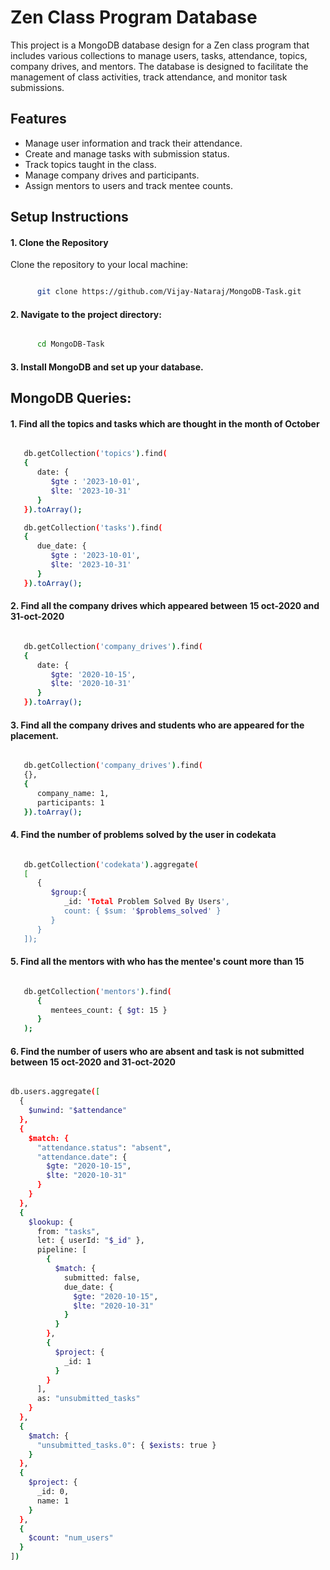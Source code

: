 # Zen Class Program Database

This project is a MongoDB database design for a Zen class program that includes various collections to manage users, tasks, attendance, topics, company drives, and mentors. The database is designed to facilitate the management of class activities, track attendance, and monitor task submissions.

## Features

- Manage user information and track their attendance.
- Create and manage tasks with submission status.
- Track topics taught in the class.
- Manage company drives and participants.
- Assign mentors to users and track mentee counts.

## Setup Instructions

#### 1. Clone the Repository

Clone the repository to your local machine:

```bash

      git clone https://github.com/Vijay-Nataraj/MongoDB-Task.git

```

#### 2. Navigate to the project directory:

```bash

      cd MongoDB-Task

```

#### 3. Install MongoDB and set up your database.

## MongoDB Queries:

#### 1. Find all the topics and tasks which are thought in the month of October

```bash

   db.getCollection('topics').find(
   {
      date: {
         $gte : '2023-10-01',
         $lte: '2023-10-31'
      }
   }).toArray();

   db.getCollection('tasks').find(
   {
      due_date: {
         $gte : '2023-10-01',
         $lte: '2023-10-31'
      }
   }).toArray();

```

<!--

````json
db.getCollection('topics').aggregate([
  {
    // Convert the date string into a Date object
    $project: {
      dateAsDate: { $dateFromString: { dateString: "$date" } },
      topic_name: 1,
      _id: 1
    }
  },
  {
    // Extract the month from the date
    $project: {
      month: { $month: "$dateAsDate" },
      topic_name: 1
    }
  },
  {
    // Match only documents where the month is October (month 10)
    $match: {
      month: 10
    }
  }
]);

db.getCollection('tasks').aggregate([
  {
    // Convert the date string into a Date object
    $project: {
      dateAsDate: { $dateFromString: { dateString: "$due_date" } },
      task_name: 1,
      submitted: 1,
      _id: 1
    }
  },
  {
    // Extract the month from the date
    $project: {
      month: { $month: "$dateAsDate" },
      task_name: 1,
      submitted: 1
    }
  },
  {
    // Match only documents where the month is October (month 10)
    $match: {
      month: 10
    }
  }
]);
``` -->

#### 2. Find all the company drives which appeared between 15 oct-2020 and 31-oct-2020

```bash

   db.getCollection('company_drives').find(
   {
      date: {
         $gte: '2020-10-15',
         $lte: '2020-10-31'
      }
   }).toArray();

```

#### 3. Find all the company drives and students who are appeared for the placement.

```bash

   db.getCollection('company_drives').find(
   {},
   {
      company_name: 1,
      participants: 1
   }).toArray();

```

#### 4. Find the number of problems solved by the user in codekata

```bash

   db.getCollection('codekata').aggregate(
   [
      {
         $group:{
            _id: 'Total Problem Solved By Users',
            count: { $sum: '$problems_solved' }
         }
      }
   ]);

```

#### 5. Find all the mentors with who has the mentee's count more than 15

```bash

   db.getCollection('mentors').find(
      {
         mentees_count: { $gt: 15 }
      }
   );

```

#### 6. Find the number of users who are absent and task is not submitted between 15 oct-2020 and 31-oct-2020

```bash

db.users.aggregate([
  {
    $unwind: "$attendance"
  },
  {
    $match: {
      "attendance.status": "absent",
      "attendance.date": {
        $gte: "2020-10-15",
        $lte: "2020-10-31"
      }
    }
  },
  {
    $lookup: {
      from: "tasks",
      let: { userId: "$_id" },
      pipeline: [
        {
          $match: {
            submitted: false,
            due_date: {
              $gte: "2020-10-15",
              $lte: "2020-10-31"
            }
          }
        },
        {
          $project: {
            _id: 1
          }
        }
      ],
      as: "unsubmitted_tasks"
    }
  },
  {
    $match: {
      "unsubmitted_tasks.0": { $exists: true }
    }
  },
  {
    $project: {
      _id: 0,
      name: 1
    }
  },
  {
    $count: "num_users"
  }
])

```
